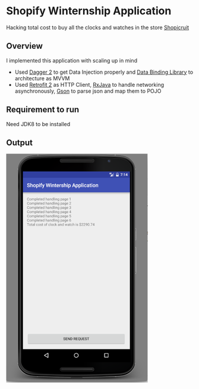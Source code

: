 # Shopify Winternship Application
Hacking total cost to buy all the clocks and watches in the store [Shopicruit](http://shopicruit.myshopify.com/)

## Overview
I implemented this application with scaling up in mind
- Used [Dagger 2](http://google.github.io/dagger/) to get Data Injection properly and [Data Binding Library](https://developer.android.com/topic/libraries/data-binding/index.html) to architecture as MVVM
- Used [Retrofit 2](http://square.github.io/retrofit/) as HTTP Client, [RxJava](https://github.com/ReactiveX/RxJava) to handle networking asynchronously, [Gson](https://github.com/google/gson) to parse json and map them to POJO

## Requirement to run
Need JDK8 to be installed

## Output
![Shopify Winternship Application Screenshot](ShopifyWinternshipApplicationOutput.png)

